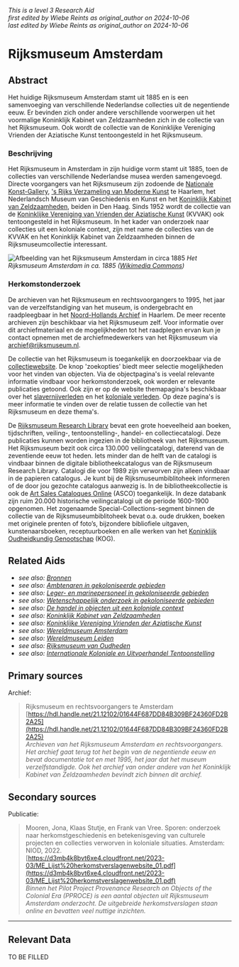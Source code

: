 _This is a level 3 Research Aid_  
_first edited by Wiebe Reints as original_author on 2024-10-06_  
_last edited by Wiebe Reints as original_author on 2024-10-06_


# Rijksmuseum Amsterdam


## Abstract

Het huidige Rijksmuseum Amsterdam stamt uit 1885 en is een samenvoeging van verschillende Nederlandse collecties uit de negentiende eeuw. Er bevinden zich onder andere verschillende voorwerpen uit het voormalige Koninklijk Kabinet van Zeldzaamheden zich in de collectie van het Rijksmuseum. Ook wordt de collectie van de Koninklijke Vereniging Vrienden der Aziatische Kunst tentoongesteld in het Rijksmuseum.

### Beschrijving

Het Rijksmuseum in Amsterdam in zijn huidige vorm stamt uit 1885, toen de collecties van verschillende Nederlandse musea werden samengevoegd. Directe voorgangers van het Rijksmuseum zijn zodoende de [Nationale Konst-Gallery](http://www.wikidata.org/entity/Q23959785), ['s Rijks Verzameling van Moderne Kunst](http://www.wikidata.org/entity/Q51543916) te Haarlem, het Nederlandsch Museum van Geschiedenis en Kunst en het [Koninklijk Kabinet van Zeldzaamheden](https://app.colonialcollections.nl/nl/research-aids/https%3A%2F%2Fn2t%252Enet%2Fark%3A%2F27023%2Fcc7609accb9857dc8ca777ff1d6d4af1), beiden in Den Haag. Sinds 1952 wordt de collectie van de [Koninklijke Vereniging van Vrienden der Aziatische Kunst](https://app.colonialcollections.nl/nl/research-aids/https%3A%2F%2Fn2t%252Enet%2Fark%3A%2F27023%2F406a43378409167aedcac1ac77cdedb5) (KVVAK) ook tentoongesteld in het Rijksmuseum. In het kader van onderzoek naar collecties uit een koloniale context, zijn met name de collecties van de KVVAK en het Koninklijk Kabinet van Zeldzaamheden binnen de Rijksmuseumcollectie interessant.

![Afbeelding van het Rijksmuseum Amsterdam in circa 1885](https://upload.wikimedia.org/wikipedia/commons/9/96/Rijksmuseum_Amsterdam_ca_1895_rotated.jpg)
_Het Rijksmuseum Amsterdam in ca. 1885 ([Wikimedia Commons](https://commons.wikimedia.org/wiki/File:Rijksmuseum_Amsterdam_ca_1895_rotated.jpg))_

### Herkomstonderzoek

De archieven van het Rijksmuseum en rechtsvoorgangers to 1995, het jaar van de verzelfstandiging van het museum, is ondergebracht en raadpleegbaar in het [Noord-Hollands Archief](https://hdl.handle.net/21.12102/01644F687DD84B309BF24360FD2B2A25) in Haarlem. De meer recente archieven zijn beschikbaar via het Rijksmuseum zelf. Voor informatie over dit archiefmateriaal en de mogelijkheden tot het raadplegen ervan kun je contact opnemen met de archiefmedewerkers van het Rijksmuseum via [archief@rijksmuseum.nl](mailto:archief@rijksmuseum.nl).

De collectie van het Rijksmuseum is toegankelijk en doorzoekbaar via de [collectiewebsite](https://www.rijksmuseum.nl/nl/collectie). De knop 'zoekopties' biedt meer selectie mogelijkheden voor het vinden van objecten. Via de objectpagina's is veelal relevante informatie vindbaar voor herkomstonderzoek, ook worden er relevante publicaties getoond. Ook zijn er op de website themapagina's beschikbaar over het [slavernijverleden](https://www.rijksmuseum.nl/nl/zien-en-doen/tentoonstellingen/afgelopen/rijksmuseum-en-slavernij) en het [koloniale verleden](https://www.rijksmuseum.nl/nl/collectie/ontdek/politiek-en-economie/koloniale-geschiedenis). Op deze pagina's is meer informatie te vinden over de relatie tussen de collectie van het Rijksmuseum en deze thema's.

De [Rijksmuseum Research Library](https://library.rijksmuseum.nl/cgi-bin/koha/opac-main.pl) bevat een grote hoeveelheid aan boeken, tijdschriften, veiling-, tentoonstelling-, handel- en collectiecatalogi. Deze publicaties kunnen worden ingezien in de bibliotheek van het Rijksmuseum. Het Rijksmuseum bezit ook circa 130.000 veilingcatalogi, daterend van de zeventiende eeuw tot heden. Iets minder dan de helft van de catalogi is vindbaar binnen de digitale bibliotheekcatalogus van de Rijksmuseum Research Library. Catalogi die voor 1989 zijn verworven zijn alleen vindbaar in de papieren catalogus. Je kunt bij de Rijksmuseumbiblitoheek informeren of de door jou gezochte catalogus aanwezig is. In de bibliotheekcollectie is ook de [Art Sales Cataloques Online](https://primarysources.brillonline.com/browse/art-sales-catalogues-online) (ASCO) toegankelijk. In deze databank zijn ruim 20.000 historische veilingcatalogi uit de periode 1600-1900 opgenomen. Het zogenaamde Special-Collections-segment binnen de collectie van de Rijksmuseumbiblitoheek bevat o.a. oude drukken, boeken met originele prenten of foto’s, bijzondere bibliofiele uitgaven, kunstenaarsboeken, receptuurboeken en alle werken van het [Koninklijk Oudheidkundig Genootschap](http://www.wikidata.org/entity/Q18635333) (KOG).


## Related Aids

 - _see also: [Bronnen](niveau1/Dutch/Sources_20240425.yml)_  
 - _see also: [Ambtenaren in gekoloniseerde gebieden](niveau2/Dutch/CivilServants_20240320.yml)_  
 - _see also: [Leger- en marinepersoneel in gekoloniseerde gebieden](niveau2/Dutch/MilitaryAndNavy_20240326.yml)_  
 - _see also: [Wetenschappelijk onderzoek in gekoloniseerde gebieden](niveau2/Dutch/MilitaryAndNavy_20240326.yml)_  
 - _see also: [De handel in objecten uit een koloniale context](niveau2/Dutch/Trade_20240326.yml)_  
 - _see also: [Koninklijk Kabinet van Zeldzaamheden](niveau3/Dutch/KKZ_20240313.yml)_  
 - _see also: [Koninklijke Vereniging Vrienden der Aziatische Kunst](niveau3/Dutch/KVVAK_20240312.yml)_  
 - _see also: [Wereldmuseum Amsterdam](niveau3/Dutch/WMAmsterdam_20240711.yml)_  
 - _see also: [Wereldmuseum Leiden](niveau3/Dutch/WMLeiden_20240327.yml)_  
 - _see also: [Rijksmuseum van Oudheden](niveau3/Dutch/RMO_20241106.yml)_  
 - _see also: [Internationale Koloniale en Uitvoerhandel Tentoonstelling](niveau3/Dutch/Wereldtentoonstelling1883_202550304.yml)_  

## Primary sources

Archief:
  > Rijksmuseum en rechtsvoorgangers te Amsterdam  
> [https://hdl.handle.net/21.12102/01644F687DD84B309BF24360FD2B2A25](https://hdl.handle.net/21.12102/01644F687DD84B309BF24360FD2B2A25)  
> _Archieven van het Rijksmuseum Amsterdam en rechtsvoorgangers. Het archief gaat terug tot het begin van de negentiende eeuw en bevat documentatie tot en met 1995, het jaar dat het museum verzelfstandigde. Ook het archief van onder andere van het Koninklijk Kabinet van Zeldzaamheden bevindt zich binnen dit archief._  

## Secondary sources

Publicatie:
  > Mooren, Jona, Klaas Stutje, en Frank van Vree. Sporen: onderzoek naar herkomstgeschiedenis en betekenisgeving van culturele projecten en collecties verworven in koloniale situaties. Amsterdam: NIOD, 2022.  
> [https://d3mb4k8bvt6xe4.cloudfront.net/2023-03/ME_Lijst%20herkomstverslagenwebsite_01.pdf](https://d3mb4k8bvt6xe4.cloudfront.net/2023-03/ME_Lijst%20herkomstverslagenwebsite_01.pdf)  
> _Binnen het Pilot Project Provenance Research on Objects of the Colonial Era (PPROCE) is een aantal objecten uit Rijksmuseum Amsterdam onderzocht. De uitgebreide herkomstverslagen staan online en bevatten veel nuttige inzichten._  



---
## Relevant Data 
TO BE FILLED
        